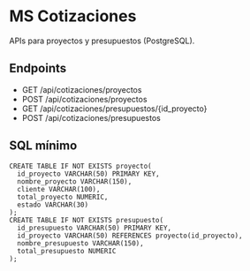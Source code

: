 # MS Cotizaciones

APIs para proyectos y presupuestos (PostgreSQL).

## Endpoints
- GET /api/cotizaciones/proyectos
- POST /api/cotizaciones/proyectos
- GET /api/cotizaciones/presupuestos/{id_proyecto}
- POST /api/cotizaciones/presupuestos

## SQL mínimo
```
CREATE TABLE IF NOT EXISTS proyecto(
  id_proyecto VARCHAR(50) PRIMARY KEY,
  nombre_proyecto VARCHAR(150),
  cliente VARCHAR(100),
  total_proyecto NUMERIC,
  estado VARCHAR(30)
);
CREATE TABLE IF NOT EXISTS presupuesto(
  id_presupuesto VARCHAR(50) PRIMARY KEY,
  id_proyecto VARCHAR(50) REFERENCES proyecto(id_proyecto),
  nombre_presupuesto VARCHAR(150),
  total_presupuesto NUMERIC
);
```
